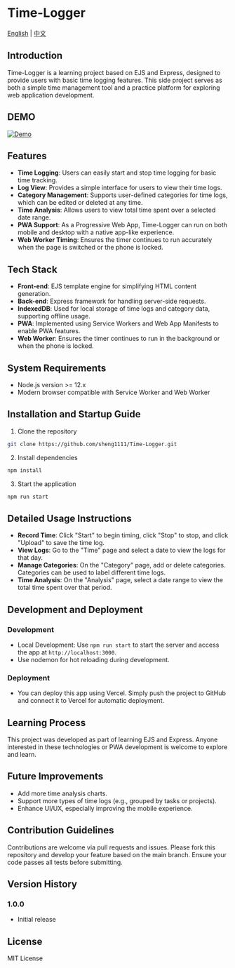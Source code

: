 # Time-Logger

[English](./readme.md) | [中文](./readme-zh-TW.md)

## Introduction

Time-Logger is a learning project based on EJS and Express, designed to provide users with basic time logging features. This side project serves as both a simple time management tool and a practice platform for exploring web application development.

## DEMO

[![Demo](https://img.shields.io/badge/DEMO-Vercel-brightgreen)](https://time-logger-dun.vercel.app/)

## Features

- **Time Logging**: Users can easily start and stop time logging for basic time tracking.
- **Log View**: Provides a simple interface for users to view their time logs.
- **Category Management**: Supports user-defined categories for time logs, which can be edited or deleted at any time.
- **Time Analysis**: Allows users to view total time spent over a selected date range.
- **PWA Support**: As a Progressive Web App, Time-Logger can run on both mobile and desktop with a native app-like experience.
- **Web Worker Timing**: Ensures the timer continues to run accurately when the page is switched or the phone is locked.

## Tech Stack

- **Front-end**: EJS template engine for simplifying HTML content generation.
- **Back-end**: Express framework for handling server-side requests.
- **IndexedDB**: Used for local storage of time logs and category data, supporting offline usage.
- **PWA**: Implemented using Service Workers and Web App Manifests to enable PWA features.
- **Web Worker**: Ensures the timer continues to run in the background or when the phone is locked.

## System Requirements

- Node.js version >= 12.x
- Modern browser compatible with Service Worker and Web Worker

## Installation and Startup Guide

1. Clone the repository

```bash
git clone https://github.com/sheng1111/Time-Logger.git
```

2. Install dependencies

```bash
npm install
```

3. Start the application

```bash
npm run start
```

## Detailed Usage Instructions

- **Record Time**: Click "Start" to begin timing, click "Stop" to stop, and click "Upload" to save the time log.
- **View Logs**: Go to the "Time" page and select a date to view the logs for that day.
- **Manage Categories**: On the "Category" page, add or delete categories. Categories can be used to label different time logs.
- **Time Analysis**: On the "Analysis" page, select a date range to view the total time spent over that period.

## Development and Deployment

### Development

- Local Development: Use `npm run start` to start the server and access the app at `http://localhost:3000`.
- Use nodemon for hot reloading during development.

### Deployment

- You can deploy this app using Vercel. Simply push the project to GitHub and connect it to Vercel for automatic deployment.

## Learning Process

This project was developed as part of learning EJS and Express. Anyone interested in these technologies or PWA development is welcome to explore and learn.

## Future Improvements

- Add more time analysis charts.
- Support more types of time logs (e.g., grouped by tasks or projects).
- Enhance UI/UX, especially improving the mobile experience.

## Contribution Guidelines

Contributions are welcome via pull requests and issues. Please fork this repository and develop your feature based on the main branch. Ensure your code passes all tests before submitting.

## Version History

### 1.0.0

- Initial release

## License

MIT License
